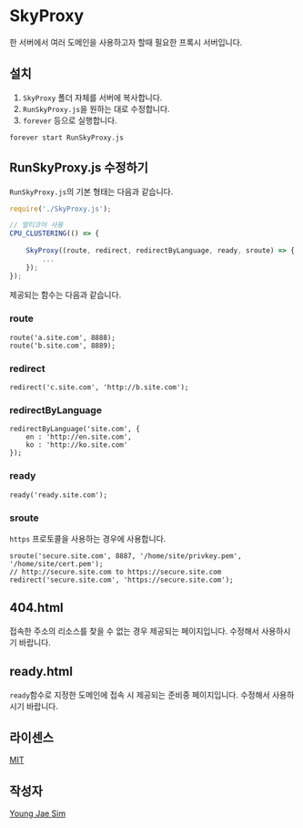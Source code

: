 # SkyProxy
한 서버에서 여러 도메인을 사용하고자 할때 필요한 프록시 서버입니다.

## 설치
1. `SkyProxy` 폴더 자체를 서버에 복사합니다.
2. `RunSkyProxy.js`을 원하는 대로 수정합니다.
3. `forever` 등으로 실행합니다.

```
forever start RunSkyProxy.js
```

## RunSkyProxy.js 수정하기
`RunSkyProxy.js`의 기본 형태는 다음과 같습니다.
```javascript
require('./SkyProxy.js');

// 멀티코어 사용
CPU_CLUSTERING(() => {
	
	SkyProxy((route, redirect, redirectByLanguage, ready, sroute) => {
		...
	});
});
```
제공되는 함수는 다음과 같습니다.

### route
```
route('a.site.com', 8888);
route('b.site.com', 8889);
```

### redirect
```
redirect('c.site.com', 'http://b.site.com');
```

### redirectByLanguage
```
redirectByLanguage('site.com', {
	en : 'http://en.site.com',
	ko : 'http://ko.site.com'
});
```

### ready
```
ready('ready.site.com');
```

### sroute
`https` 프로토콜을 사용하는 경우에 사용합니다.
```
sroute('secure.site.com', 8887, '/home/site/privkey.pem', '/home/site/cert.pem');
// http://secure.site.com to https://secure.site.com
redirect('secure.site.com', 'https://secure.site.com');
```

## 404.html
접속한 주소의 리소스를 찾을 수 없는 경우 제공되는 페이지입니다. 수정해서 사용하시기 바랍니다.

## ready.html
`ready`함수로 지정한 도메인에 접속 시 제공되는 준비중 페이지입니다. 수정해서 사용하시기 바랍니다.

## 라이센스
[MIT](LICENSE)

## 작성자
[Young Jae Sim](https://github.com/Hanul)